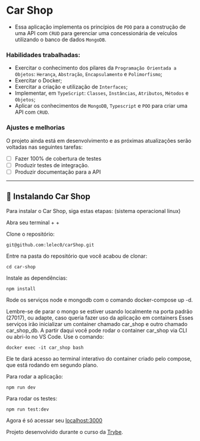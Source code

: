 # Car Shop

- Essa aplicação implementa os princípios de `POO` para a construção de uma API com `CRUD` para gerenciar uma concessionária de veículos utilizando o banco de dados `MongoDB`.

### Habilidades trabalhadas:

- Exercitar o conhecimento dos pilares da `Programação Orientada a Objetos`: `Herança`, `Abstração`, `Encapsulamento` e `Polimorfismo`;
- Exercitar o Docker;
- Exercitar a criação e utilização de `Interfaces`;
- Implementar, em `TypeScript`: `Classes`, `Instâncias`, `Atributos`, `Métodos` e `Objetos`;
- Aplicar os conhecimentos de `MongoDB`, `Typescript` e `POO` para criar uma API com `CRUD`.

### Ajustes e melhorias

O projeto ainda está em desenvolvimento e as próximas atualizações serão voltadas nas seguintes tarefas:

- [ ] Fazer 100% de cobertura de testes
- [ ] Produzir testes de integração.
- [ ] Produzir documentação para a API
---
## 🚀 Instalando Car Shop

Para instalar o Car Shop, siga estas etapas:
(sistema operacional linux)

Abra seu terminal <ctrl> + <alt> + <t>
  
Clone o repositório:
```
git@github.com:lelec0/carShop.git
```
Entre na pasta do repositório que você acabou de clonar:
 ```
cd car-shop
  ```
Instale as dependências:
 ```
npm install
  ```
Rode os serviços node e mongodb com o comando docker-compose up -d.

Lembre-se de parar o mongo se estiver usando localmente na porta padrão (27017), ou adapte, caso queria fazer uso da aplicação em containers
Esses serviços irão inicializar um container chamado car_shop e outro chamado car_shop_db.
A partir daqui você pode rodar o container car_shop via CLI ou abri-lo no VS Code.
Use o comando:
 ```
docker exec -it car_shop bash
  ```
Ele te dará acesso ao terminal interativo do container criado pelo compose, que está rodando em segundo plano.

Para rodar a aplicação:
  ```
  npm run dev
  ```
  
 Para rodar os testes:
  ```
  npm run test:dev
  ```
Agora é só acessar seu [localhost:3000](http://localhost:3000) 
 
Projeto desenvolvido durante o curso da [Trybe](https://github.com/tryber).